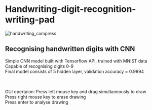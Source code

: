 # Handwriting-digit-recognition-writing-pad

![handwriting_compress](https://user-images.githubusercontent.com/71583394/187035500-b47aa212-070c-457b-9ceb-158f054c41fe.gif) <br>

<h2>Recognising handwritten digits with CNN</h2>
Simple CNN model built with Tensorflow API, trained with MNIST data <br>
Capable of recognising digits 0-9<br>
Final model consists of 5 hidden layer, validation accuracy = 0.9894

<br><br>
GUI opertaion:
Press left mouse key and drag simultaneously to draw<br>
Press right mouse key to erase drawing<br>
Press enter to analyse drawing
